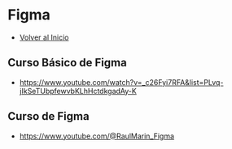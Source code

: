 # Figma
- [Volver al Inicio](../README.md)
## Curso Básico de Figma
- https://www.youtube.com/watch?v=_c26Fyi7RFA&list=PLvq-jIkSeTUbpfewvbKLhHctdkgadAy-K
## Curso de Figma
 - https://www.youtube.com/@RaulMarin_Figma

